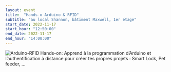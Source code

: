 ```yaml
---
layout: event
title:  "Hands-o Arduino & RFID"
subtitle: "au local Shannon, bâtiment Maxwell, 1er étage"
start_date: 2022-11-17
start_hour: "12:50:00"
end_date: 2022-11-17
end_hour: "14:00:00"
---
```


![Arduino-RFID Hands-on: Apprend à la programmation d’Arduino et l’authentification à distance pour créer tes propres projets : Smart Lock, Pet feeder, ...](/img/2022-11-17-hands-on-arduino-rfid/ClubElec_RFID_landscape.png)
